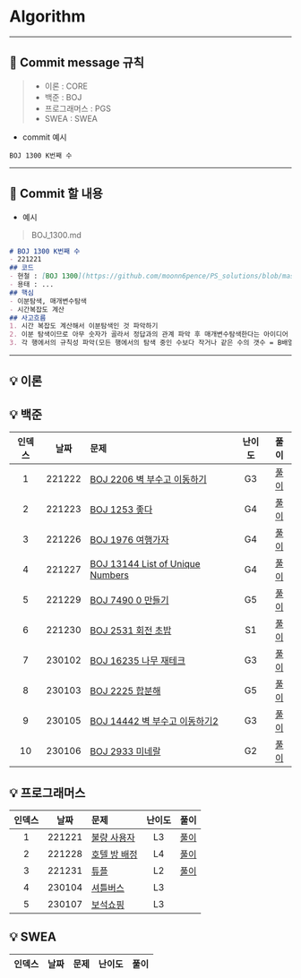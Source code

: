 # Algorithm

---
## 📍 Commit message 규칙
>- 이론 : CORE
>- 백준 : BOJ
>- 프로그래머스 : PGS
>- SWEA : SWEA

- commit 예시
 ```text
BOJ 1300 K번째 수
```
---
## 📍 Commit 할 내용
- 예시
> BOJ_1300.md
```markdown
# BOJ 1300 K번째 수
- 221221
## 코드
- 현철 : [BOJ 1300](https://github.com/moonn6pence/PS_solutions/blob/master/cpp_solutions/boj_1300/boj_1300.cpp)
- 용태 : ...
## 핵심
- 이분탐색, 매개변수탐색
- 시간복잡도 계산
## 사고흐름
1. 시간 복잡도 계산해서 이분탐색인 것 파악하기
2. 이분 탐색이므로 아무 숫자가 골라서 정답과의 관계 파악 후 매개변수탐색한다는 아이디어 떠올리기
3. 각 행에서의 규칙성 파악(모든 행에서의 탐색 중인 수보다 작거나 같은 수의 갯수 = B배열의 k번째 수 = i*j 값)
```
---
## 💡 이론

## 💡 백준
| 인덱스 |   날짜   |문제|난이도| 풀이  |
|:---:|:------:|:---|:---:|:---:|
|  1  | 221222 |[BOJ 2206 벽 부수고 이동하기](https://www.acmicpc.net/problem/2206)|G3|[풀이](https://github.com/DGU-ICE-Crew/Algorithm/blob/main/BOJ/BOJ_2206.md)|
|2|221223|[BOJ 1253 좋다](https://www.acmicpc.net/problem/1253)|G4|[풀이](https://github.com/DGU-ICE-Crew/Algorithm/blob/main/BOJ/BOJ_1253.md)|
|3|221226|[BOJ 1976 여행가자](https://www.acmicpc.net/problem/1976)|G4|[풀이](https://github.com/DGU-ICE-Crew/Algorithm/blob/main/BOJ/BOJ_1976.md)|
|4|221227|[BOJ 13144 List of Unique Numbers](https://www.acmicpc.net/problem/13144)|G4|[풀이](https://github.com/DGU-ICE-Crew/Algorithm/blob/main/BOJ/BOJ_13144.md)|
|5|221229|[BOJ 7490 0 만들기](https://www.acmicpc.net/problem/7490)|G5|[풀이](https://github.com/DGU-ICE-Crew/Algorithm/blob/main/BOJ/BOJ_7490.md)|
|6|221230|[BOJ 2531 회전 초밥](https://www.acmicpc.net/problem/2531)|S1|[풀이](https://github.com/DGU-ICE-Crew/Algorithm/blob/main/BOJ/BOJ_2531.md)|
|7|230102|[BOJ 16235 나무 재테크](https://www.acmicpc.net/problem/16235)|G3|[풀이]()|
|8|230103|[BOJ 2225 합분해](https://www.acmicpc.net/problem/2225)|G5|[풀이](https://github.com/DGU-ICE-Crew/Algorithm/blob/main/BOJ/BOJ_2225.md)|
|9|230105|[BOJ 14442 벽 부수고 이동하기2](https://www.acmicpc.net/problem/14442)|G3|[풀이]()|
|10|230106|[BOJ 2933 미네랄](https://www.acmicpc.net/problem/2933)|G2|[풀이]()|

## 💡 프로그래머스
|인덱스|날짜|                                    문제                                     |난이도|   풀이   |
|:---:|:---:|:-------------------------------------------------------------------------|:---:|:------:|
|1|221221| [불량 사용자](https://school.programmers.co.kr/learn/courses/30/lessons/64064) |L3| [풀이](https://github.com/DGU-ICE-Crew/Algorithm/blob/main/PGS/PGS_%EB%B6%88%EB%9F%89%20%EC%82%AC%EC%9A%A9%EC%9E%90.md) |
|2|221228|[호텔 방 배정](https://school.programmers.co.kr/learn/courses/30/lessons/64063)|L4|[풀이](https://github.com/DGU-ICE-Crew/Algorithm/blob/main/PGS/PSG_%ED%98%B8%ED%85%94_%EB%B0%A9_%EB%B0%B0%EC%A0%95.md)|
|3|221231|[튜플](https://school.programmers.co.kr/learn/courses/30/lessons/64065)|L2|[풀이](https://github.com/DGU-ICE-Crew/Algorithm/blob/main/PGS/PGS_%ED%8A%9C%ED%94%8C.md)|
|4|230104|[셔틀버스](https://school.programmers.co.kr/learn/courses/30/lessons/17678)|L3|[]()|
|5|230107|[보석쇼핑](https://school.programmers.co.kr/learn/courses/30/lessons/67258)|L3|[]()|

## 💡 SWEA

| 인덱스 |   날짜   |문제|난이도| 풀이  |
|:---:|:------:|:---:|:---:|:---:|
